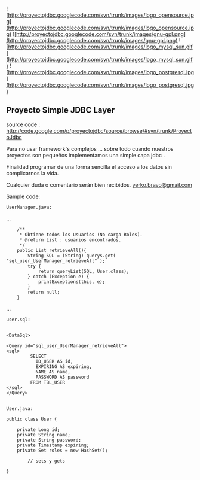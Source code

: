 ![http://proyectojdbc.googlecode.com/svn/trunk/images/logo_opensource.jpg](http://proyectojdbc.googlecode.com/svn/trunk/images/logo_opensource.jpg)
![http://proyectojdbc.googlecode.com/svn/trunk/images/gnu-gpl.png](http://proyectojdbc.googlecode.com/svn/trunk/images/gnu-gpl.png)
![http://proyectojdbc.googlecode.com/svn/trunk/images/logo_mysql_sun.gif](http://proyectojdbc.googlecode.com/svn/trunk/images/logo_mysql_sun.gif)
![http://proyectojdbc.googlecode.com/svn/trunk/images/logo_postgresql.jpg](http://proyectojdbc.googlecode.com/svn/trunk/images/logo_postgresql.jpg)

## Proyecto Simple JDBC Layer ##

source code :
http://code.google.com/p/proyectojdbc/source/browse/#svn/trunk/ProyectoJdbc

Para no usar framework's complejos ... sobre todo cuando nuestros proyectos
son pequeños implementamos una simple capa jdbc .

Finalidad programar de una forma sencilla el acceso a los datos sin complicarnos la vida.

Cualquier duda o comentario serán bien recibidos. yerko.bravo@gmail.com

Sample code:

` UserManager.java:  `

...

```
	/**
	 * Obtiene todos los Usuarios (No carga Roles).
	 * @return List : usuarios encontrados.
	 */
	public List retrieveAll(){
		String SQL = (String) querys.get( "sql_user_UserManager_retrieveAll" );
		try {
			return queryList(SQL, User.class);
		} catch (Exception e) {
			printExceptions(this, e);
		}
		return null;
	}
```
...


` user.sql: `

```
 
<DataSql>

<Query id="sql_user_UserManager_retrieveAll">
<sql>
		 SELECT 	
		   ID_USER AS id,  
		   EXPIRING AS expiring,  
		   NAME AS name, 
		   PASSWORD AS password  
		 FROM TBL_USER
</sql>
</Query>
 
```

` User.java: `

```
public class User {

	private Long id;
	private String name;
	private String password;
	private Timestamp expiring;
	private Set roles = new HashSet();

        // sets y gets

}
```